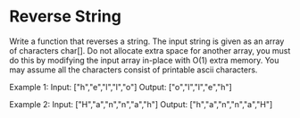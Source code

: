 # Reverse String

Write a function that reverses a string. The input string is given as an array of characters char[].
Do not allocate extra space for another array, you must do this by modifying the input array in-place with O(1) extra memory.
You may assume all the characters consist of printable ascii characters.


Example 1:
Input: ["h","e","l","l","o"]
Output: ["o","l","l","e","h"]

Example 2:
Input: ["H","a","n","n","a","h"]
Output: ["h","a","n","n","a","H"]